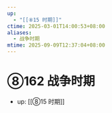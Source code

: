 ```yaml
---
up:
  - "[[⑧15 时期]]"
ctime: 2025-03-01T14:00:53+08:00
aliases:
  - 战争时期
mtime: 2025-09-09T12:37:04+08:00
---
```


# ⑧162 战争时期

- up: [[⑧15 时期]]
